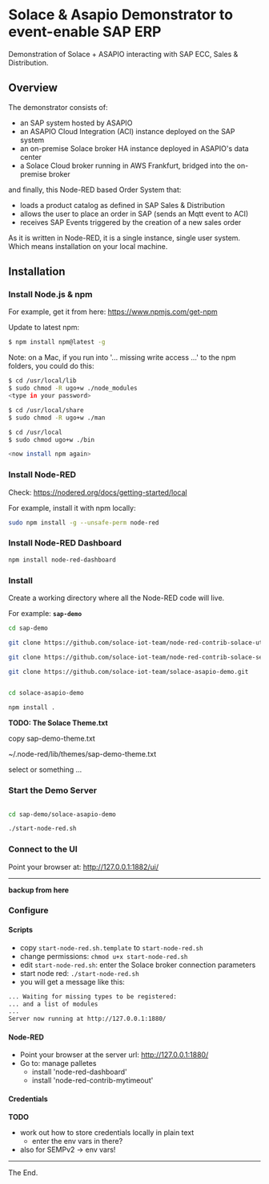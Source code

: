 # Solace & Asapio Demonstrator to event-enable SAP ERP

Demonstration of Solace + ASAPIO interacting with SAP ECC, Sales & Distribution.

## Overview

The demonstrator consists of:
- an SAP system hosted by ASAPIO
- an ASAPIO Cloud Integration (ACI) instance deployed on the SAP system
- an on-premise Solace broker HA instance deployed in ASAPIO's data center
- a Solace Cloud broker running in AWS Frankfurt, bridged into the on-premise broker

and finally, this Node-RED based Order System that:
- loads a product catalog as defined in SAP Sales & Distribution
- allows the user to place an order in SAP (sends an Mqtt event to ACI)
- receives SAP Events triggered by the creation of a new sales order

As it is written in Node-RED, it is a single instance, single user system.
Which means installation on your local machine.

## Installation

### Install Node.js & npm

For example, get it from here: https://www.npmjs.com/get-npm

Update to latest npm:
```bash
$ npm install npm@latest -g
```
Note: on a Mac, if you run into '... missing write access ...' to the npm folders, you could do this:
```bash
$ cd /usr/local/lib
$ sudo chmod -R ugo+w ./node_modules
<type in your password>

$ cd /usr/local/share
$ sudo chmod -R ugo+w ./man

$ cd /usr/local
$ sudo chmod ugo+w ./bin

<now install npm again>

```

### Install Node-RED

Check: https://nodered.org/docs/getting-started/local

For example, install it with npm locally:
```bash
sudo npm install -g --unsafe-perm node-red
```

### Install Node-RED Dashboard

```bash
npm install node-red-dashboard
```

### Install

Create a working directory where all the Node-RED code will live.

For example: **``sap-demo``**

```bash
cd sap-demo
```
```bash
git clone https://github.com/solace-iot-team/node-red-contrib-solace-utils.git
```
```bash
git clone https://github.com/solace-iot-team/node-red-contrib-solace-sempv2.git
```
```bash
git clone https://github.com/solace-iot-team/solace-asapio-demo.git
```
```bash

cd solace-asapio-demo

npm install .

```

**TODO: The Solace Theme.txt**

copy sap-demo-theme.txt

  ~/.node-red/lib/themes/sap-demo-theme.txt

select or something ...

### Start the Demo Server

```bash

cd sap-demo/solace-asapio-demo

./start-node-red.sh

```


### Connect to the UI

Point your browser at: http://127.0.0.1:1882/ui/

---
**backup from here**



### Configure

#### Scripts
* copy ``start-node-red.sh.template`` to ``start-node-red.sh``
* change permissions: ``chmod u+x start-node-red.sh``
* edit ``start-node-red.sh``: enter the Solace broker connection parameters
* start node red: ``./start-node-red.sh``
* you will get a message like this:

```bash
... Waiting for missing types to be registered:
... and a list of modules
...
Server now running at http://127.0.0.1:1880/
```
#### Node-RED
* Point your browser at the server url: http://127.0.0.1:1880/
* Go to: manage palletes
  - install 'node-red-dashboard'
  - install 'node-red-contrib-mytimeout'

#### Credentials
**TODO**
- work out how to store credentials locally in plain text
  - enter the env vars in there?
- also for SEMPv2 -> env vars!




---
The End.
